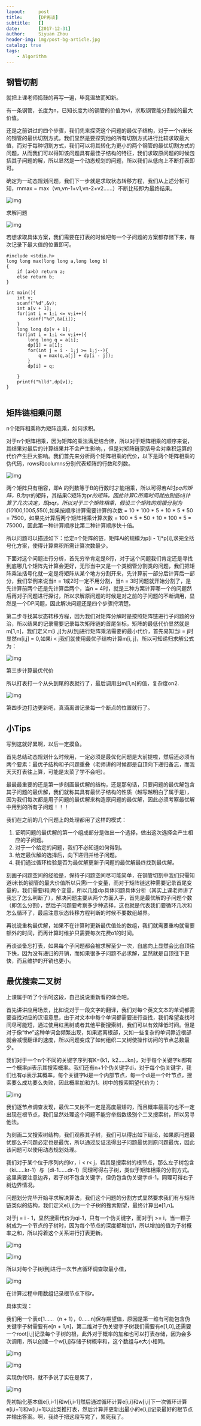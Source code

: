 ```yaml
---
layout:     post
title:      [DP再谈]
subtitle:   []
date:       [2017-12-31]
author:     Siyuan Zhou
header-img: img/post-bg-article.jpg
catalog: true
tags:
    - Algorithm
---
```


##  钢管切割

就把上课老师捣鼓的再写一遍，毕竟温故而知新。

有一条钢管，长度为n，已知长度为i的钢管的价值为vi，求取钢管能分割成的最大价值。

还是之前讲过的四个步骤，我们先来探究这个问题的最优子结构，对于一个n米长的钢管的最优切割方式，我们显然是要探究他的所有切割方式进行比较求取最大值，而对于每种切割方式，我们可以将其转化为更小的两个钢管的最优切割方式的问题，从而我们可以得知该问题具有最佳子结构的特征，我们求取原问题的时候包括其子问题的解，所以显然是一个动态规划的问题，所以我们从低向上不断打表即可。

确定为一动态规划问题，我们下一步就是求取状态转移方程，我们从上述分析可知，rnmax = max（vn,vn-1+v1,vn-2+v2……）不断比较即为最终结果。

![img](https://img-blog.csdnimg.cn/02cd822233284734872025e8382ba248.png?x-oss-process=image/watermark,type_ZHJvaWRzYW5zZmFsbGJhY2s,shadow_50,text_Q1NETiBAemhvdXNpeXVhbjA1MTU=,size_11,color_FFFFFF,t_70,g_se,x_16)![点击并拖拽以移动](data:image/gif;base64,R0lGODlhAQABAPABAP///wAAACH5BAEKAAAALAAAAAABAAEAAAICRAEAOw==)



 求解问题

![img](https://img-blog.csdnimg.cn/2eb5074bb5a14f9abd74e00c48964aaa.png?x-oss-process=image/watermark,type_ZHJvaWRzYW5zZmFsbGJhY2s,shadow_50,text_Q1NETiBAemhvdXNpeXVhbjA1MTU=,size_12,color_FFFFFF,t_70,g_se,x_16)![点击并拖拽以移动](data:image/gif;base64,R0lGODlhAQABAPABAP///wAAACH5BAEKAAAALAAAAAABAAEAAAICRAEAOw==)

 若想求取具体方案，我们需要在打表的时候吧每一个子问题的方案都存储下来，每次记录下最大值的位置即可。

```
#include <stdio.h>
long long max(long long a,long long b)
{
    if (a>b) return a;
    else return b;
}

int main(){
	int v;
	scanf("%d",&v);
	int a[v + 1];
	for(int i = 1;i <= v;i++){
		scanf("%d",&a[i]); 
	}
	long long dp[v + 1];
	for(int i = 1;i <= v;i++){
		long long q = a[i];
		dp[1] = a[1];
		for(int j = i - 1;j >= 1;j--){
			q = max(q,a[j] + dp[i - j]);
		}
		dp[i] = q;
		
	}
	printf("%lld",dp[v]);
}
```

![点击并拖拽以移动](data:image/gif;base64,R0lGODlhAQABAPABAP///wAAACH5BAEKAAAALAAAAAABAAEAAAICRAEAOw==)

## 矩阵链相乘问题

n个矩阵相乘称为矩阵连乘，如何求积。

对于n个矩阵相乘，因为矩阵的乘法满足结合律，所以对于矩阵相乘的顺序来说，其结果对最后的计算结果并不会产生影响，，但是对矩阵链家括号会对乘积运算的代价产生巨大影响。我们首先来分析两个矩阵相乘的代价，以下是两个矩阵相乘的伪代码，rows和columns分别代表矩阵的行数和列数。

![img](https://img-blog.csdnimg.cn/80b491ad0b744e538d78606a4def4e30.png?x-oss-process=image/watermark,type_ZHJvaWRzYW5zZmFsbGJhY2s,shadow_50,text_Q1NETiBAemhvdXNpeXVhbjA1MTU=,size_13,color_FFFFFF,t_70,g_se,x_16)![点击并拖拽以移动](data:image/gif;base64,R0lGODlhAQABAPABAP///wAAACH5BAEKAAAALAAAAAABAAEAAAICRAEAOw==)

两个矩阵只有相容，即A 的列数等于B的行数时才能相乘，所以可得若A时p*q的矩阵，B为q*r的矩阵，其结果C矩阵为p*r的矩阵。因此计算C所需时间就由到底cij计算了几次决定，即p*q*r。所以对于三个矩阵相乘，假设三个矩阵的规模分别为(10*100,100*5,5*50),如果按顺序计算需要计算的次数 = 10 * 100 * 5 + 10 * 5 * 50 = 7500，如果先计算后两个矩阵相乘计算次数 = 100 * 5 * 50 + 10 * 100 * 5 = 75000，因此第一种计算顺序比第二种计算顺序快十倍。

所以问题可以描述如下：给定n个矩阵的链，矩阵Ai的规模为p[i - 1]*p[i],求完全括号化方案，使得计算乘积所需计算次数最少。

下面对这个问题进行分析，首先穷举肯定是8行，对于这个问题我们肯定还是寻找到底哪几个矩阵先计算会更好，无形当中又是一个类钢管分割类的问题，我们把矩阵乘法括号化就一定是将矩阵从某个地方分割开来，先计算前一部分后计算后一部分，我们举例来说当n = 1或2时一定不用分割，当n = 3时问题就开始分割了，是先计算前两个还是先计算后两个，当n = 4时，就是三种方案计算哪一个的问题然后再对子问题进行探讨，所以求解原问题的时候是对之前的子问题的不断调用，显然是一个DP问题，因此解决问题还是四个步骤捋清楚。

第二步寻找其状态转移方程，因为我们对矩阵分解时是按照矩阵链进行子问题的分治，所以结果的记录需要记录每次矩阵链的首尾坐标，矩阵的最低代价显然就是m[1,n]，我们定义m[i ,j]为从i到j进行矩阵乘法需要的最小代价，首先易知当i = j时显然m[i,j] = 0,如果i < j我们就使用最优子结构计算m[i, j]，所以可知递归求解公式为：

![img](https://img-blog.csdnimg.cn/b0ef30fefe2b40ae8b0e2648b9ab6be7.png?x-oss-process=image/watermark,type_ZHJvaWRzYW5zZmFsbGJhY2s,shadow_50,text_Q1NETiBAemhvdXNpeXVhbjA1MTU=,size_19,color_FFFFFF,t_70,g_se,x_16)![点击并拖拽以移动](data:image/gif;base64,R0lGODlhAQABAPABAP///wAAACH5BAEKAAAALAAAAAABAAEAAAICRAEAOw==)

 第三步计算最优代价

所以打表打一个从头到尾的表就行了，最后调用出m[1,n]的值，复杂度on2.

![img](https://img-blog.csdnimg.cn/871b7bf886cb489e94b96dc5a12b82f2.png?x-oss-process=image/watermark,type_ZHJvaWRzYW5zZmFsbGJhY2s,shadow_50,text_Q1NETiBAemhvdXNpeXVhbjA1MTU=,size_12,color_FFFFFF,t_70,g_se,x_16)![点击并拖拽以移动](data:image/gif;base64,R0lGODlhAQABAPABAP///wAAACH5BAEKAAAALAAAAAABAAEAAAICRAEAOw==)

 第四步边打边更新吧，真滴离谱记录每一个断点的位置就行了。

## 小Tips

写到这就好累啊，以后一定摸鱼。

首先总结动态规划什么时候用，一定必须是最优化问题是大前提啦，然后还必须有两个要素：最优子结构和子问题重叠（老师讲的时候都是自顶向下递归备忘，而我天天打表往上算，可能是太菜了学不会吧）。

最最最重要的还是第一步刻画最优解的结构，还是那句话，只要问题的最优解包含其子问题的最优解，我们就称其具有最优子结构的性质（越写越明白了属于是），因为我们每次都是用子问题的最优解来构造原问题的最优解，因此必须考察最优解中用到的所有子问题！！！

我们在之前的几个问题上的处理都用了这样的模式：

1. 证明问题的最优解的第一个组成部分是做出一个选择，做出这次选择会产生相应的子问题。
2. 对于一个给定的问题，我们不必知道如何得到。
3. 给定最优解的选择后，向下递归并给子问题。
4. 我们通过循环检验是否为最优解更新子问题的最优解最终找到最优解。

刻画子问题空间的经验是，保持子问题空间尽可能简单，在钢管切割中我们只需知道i米长的钢管的最大价值所以只需i一个变量，而对于矩阵链这种需要记录首尾变量的，我们需要i和j两个变量，所以几维dp具体问题具体分析（其实上课老师讲了我忘了怎么判断了），解决问题主要从两个方面入手，首先是最优解的子问题个数（即怎么分割），然后子问题要考察多少种选择，这也就是代表我们要循环几次和怎么循环了，最后注意状态转移方程判断的时候不要数组越界。

 再说说重构最优解，如果不在计算时更新最优值处的数组，我们就需要重构就需要额外的时间，而再计算时维护只需要每次花费o1的时间。

再谈谈备忘打表，如果每个子问题都会被求解至少一次，自底向上显然会比自顶往下快，因为没有递归的开销，而如果很多子问题不必求解，显然就是自顶往下更快，而且维护的开销也更小。

## 最优搜索二叉树

上课属于听了个乐呵这段，自己说说重新看的体会吧。

首先讲讲应用场景，比如说对于一段文字的翻译，我们对每个英文文本的单词都需要查找对应的汉语意思，由于对文本中每个单词都需要进行查找，我们希望查找时间尽可能短，通过使用红黑树或者其他平衡搜索树，我们可以有效降低时间。但是对于像“the”这种单词会频繁出现，如果远离根部，又如一些复杂的单词靠近根部就会减慢翻译的速度，所以问题变成了如何组织二叉树使操作访问的节点总数最少。

我们对于一个n个不同的关键字序列有K={k1，k2……kn}，对于每个关键字ki都有一个概率pi表示其搜索概率。我们还有n+1个伪关键字di，对于每个伪关键字，我们也有qi表示其概率，每个关键字ki是一个内部节点，每一个di是一个叶节点，搜索要么成功要么失败，因此概率加和为1。树中的搜索期望代价为：

 ![img](https://img-blog.csdnimg.cn/3d41302cc96f49019734dba1ef3160cf.png?x-oss-process=image/watermark,type_ZHJvaWRzYW5zZmFsbGJhY2s,shadow_50,text_Q1NETiBAemhvdXNpeXVhbjA1MTU=,size_14,color_FFFFFF,t_70,g_se,x_16)![点击并拖拽以移动](data:image/gif;base64,R0lGODlhAQABAPABAP///wAAACH5BAEKAAAALAAAAAABAAEAAAICRAEAOw==)

 我们逐节点调查发现，最优二叉树不一定是高度最矮的，而且概率最高的也不一定出现在根节点，我们显然处理这个问题不能穷举指数级别个二叉搜索树，所以另寻他法。

为刻画二叉搜索树结构，我们观察其子树，我们可以得出如下结论，如果原问题最优那么子问题必定也是最优，所以通过反证法得出子问题最优则原问题最优，因此该问题可以使用动态规划处理。

我们对于某个位于序列内的kr，i < r< j，若其是搜索树的根节点，那么左子树包含（ki……kr-1）与（di-1……dr-1）同理可得右子树，类似于矩阵相乘的分割方式。这里需要注意边界，若子树不包含关键字，但仍包含伪关键字di-1，同理可得右子树边界情况。

问题划分完毕开始寻求解决算法，我们这个问题的分割方式显然要求我们有与矩阵链类似的结构，我们定义e[i,j]为一个子树的搜索期望，最终计算出e[1,n]。

对于j = i - 1，显然搜索代价为qi-1，只有一个伪关键字，而对于j >= i，当一颗子树成为一个节点的子树时，因为每个节点的深度都增加1，所以增加的值为子树概率之和，所以捋着这个关系进行打表更新。

![img](https://img-blog.csdnimg.cn/ecee6c18e3214f00909f478753b1ffef.png?x-oss-process=image/watermark,type_ZHJvaWRzYW5zZmFsbGJhY2s,shadow_50,text_Q1NETiBAemhvdXNpeXVhbjA1MTU=,size_11,color_FFFFFF,t_70,g_se,x_16)![点击并拖拽以移动](data:image/gif;base64,R0lGODlhAQABAPABAP///wAAACH5BAEKAAAALAAAAAABAAEAAAICRAEAOw==)

![img](https://img-blog.csdnimg.cn/d4284efb8e794c6080266d0b685cfd26.png?x-oss-process=image/watermark,type_ZHJvaWRzYW5zZmFsbGJhY2s,shadow_50,text_Q1NETiBAemhvdXNpeXVhbjA1MTU=,size_10,color_FFFFFF,t_70,g_se,x_16)![点击并拖拽以移动](data:image/gif;base64,R0lGODlhAQABAPABAP///wAAACH5BAEKAAAALAAAAAABAAEAAAICRAEAOw==)

所以对每个子树i到j进行一次节点循环调查取最小值，

![img](https://img-blog.csdnimg.cn/8ba22e6253fa48a1b30b9db32376b57f.png?x-oss-process=image/watermark,type_ZHJvaWRzYW5zZmFsbGJhY2s,shadow_50,text_Q1NETiBAemhvdXNpeXVhbjA1MTU=,size_19,color_FFFFFF,t_70,g_se,x_16)![点击并拖拽以移动](data:image/gif;base64,R0lGODlhAQABAPABAP///wAAACH5BAEKAAAALAAAAAABAAEAAAICRAEAOw==)

在计算过程中用数组记录根节点下标r。

具体实现：

我们用一个表e[1……（n + 1），0……n]保存期望值，原因是第一维有可能包含伪关键字子树需要有e[n + 1,n]，第二维对于伪关键字子树我们需要有e[1,0],还需要一个root[i,j]记录每个子树的根，此外对于概率的加和也可以打表存储，因为会多次调用，所以创建一个w[i,j]存储子树概率和，这个数组与e大小相同。

![img](https://img-blog.csdnimg.cn/8ba22e6253fa48a1b30b9db32376b57f.png?x-oss-process=image/watermark,type_ZHJvaWRzYW5zZmFsbGJhY2s,shadow_50,text_Q1NETiBAemhvdXNpeXVhbjA1MTU=,size_19,color_FFFFFF,t_70,g_se,x_16)![点击并拖拽以移动](data:image/gif;base64,R0lGODlhAQABAPABAP///wAAACH5BAEKAAAALAAAAAABAAEAAAICRAEAOw==)

 ![img](https://img-blog.csdnimg.cn/6984d0e8b07a4c4cb359c2750c5bc29e.png?x-oss-process=image/watermark,type_ZHJvaWRzYW5zZmFsbGJhY2s,shadow_50,text_Q1NETiBAemhvdXNpeXVhbjA1MTU=,size_13,color_FFFFFF,t_70,g_se,x_16)![点击并拖拽以移动](data:image/gif;base64,R0lGODlhAQABAPABAP///wAAACH5BAEKAAAALAAAAAABAAEAAAICRAEAOw==)

 实现伪代码，就不多说了实在是累了，

![img](https://img-blog.csdnimg.cn/de95ea753af9450080f74f6ce3bf7805.png?x-oss-process=image/watermark,type_ZHJvaWRzYW5zZmFsbGJhY2s,shadow_50,text_Q1NETiBAemhvdXNpeXVhbjA1MTU=,size_13,color_FFFFFF,t_70,g_se,x_16)![点击并拖拽以移动](data:image/gif;base64,R0lGODlhAQABAPABAP///wAAACH5BAEKAAAALAAAAAABAAEAAAICRAEAOw==)

先初始化基本值e[i,i-1]和w[i,i-1]然后通过循环计算e[i,i]和w[i,i]下一次循环计算e[i,i+1]和w[i,i+1]以此类推打表，然后计算并更新出最小的e[i,j]记录最好的根节点并输出答案。啊，我终于把这段写完了，累死我了。
